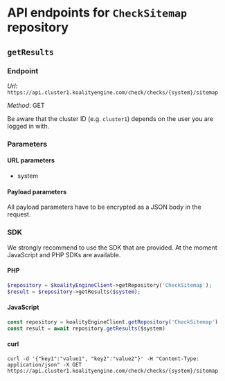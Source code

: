 # API endpoints for `CheckSitemap` repository


## `getResults`



### Endpoint

*Url*: ```https://api.cluster1.koalityengine.com/check/checks/{system}/sitemap```

*Method*: GET

Be aware that the cluster ID (e.g. `cluster1`) depends on the user you are logged in with.

### Parameters

#### URL parameters
 - system

#### Payload parameters

All payload parameters have to be encrypted as a JSON body in the request.


### SDK

We strongly recommend to use the SDK that are provided. At the moment JavaScript and PHP SDKs are available.

#### PHP
```php
$repository = $koalityEngineClient->getRepository('CheckSitemap');
$result = $repository->getResults($system);
```

#### JavaScript

```javascript
const repository = koalityEngineClient.getRepository('CheckSitemap')
const result = await repository.getResults($system)
```

#### curl

```shell
curl -d '{"key1":"value1", "key2":"value2"}' -H "Content-Type: application/json" -X GET https://api.cluster1.koalityengine.com/check/checks/{system}/sitemap
```

